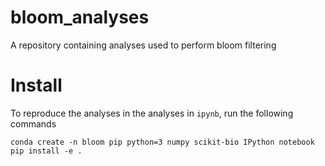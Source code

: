 # bloom_analyses

A repository containing analyses used to perform bloom filtering

# Install

To reproduce the analyses in the analyses in `ipynb`, run the following commands
```
conda create -n bloom pip python=3 numpy scikit-bio IPython notebook
pip install -e .
```
